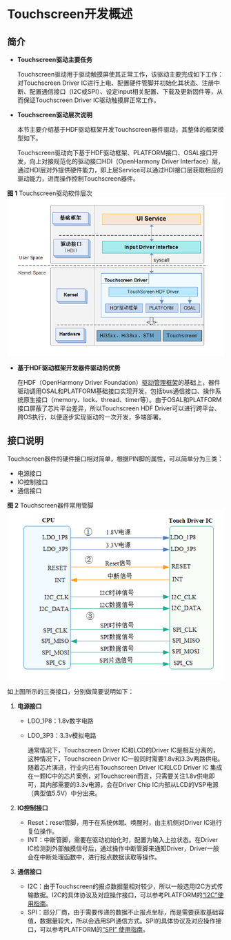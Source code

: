 # Touchscreen开发概述<a name="ZH-CN_TOPIC_0000001052857350"></a>

## 简介<a name="section124332411260"></a>

-   **Touchscreen驱动主要任务**

    Touchscreen驱动用于驱动触摸屏使其正常工作，该驱动主要完成如下工作：对Touchscreen Driver IC进行上电、配置硬件管脚并初始化其状态、注册中断、配置通信接口（I2C或SPI）、设定input相关配置、下载及更新固件等，从而保证Touchscreen Driver IC驱动触摸屏正常工作。


-   **Touchscreen驱动层次说明**

    本节主要介绍基于HDF驱动框架开发Touchscreen器件驱动，其整体的框架模型如下。

    Touchscreen驱动向下基于HDF驱动框架、PLATFORM接口、OSAL接口开发，向上对接规范化的驱动接口HDI（OpenHarmony Driver Interface）层，通过HDI层对外提供硬件能力，即上层Service可以通过HDI接口层获取相应的驱动能力，进而操作控制Touchscreen器件。


**图 1**  Touchscreen驱动软件层次<a name="fig1539305912326"></a>  
![](figures/Touchscreen驱动软件层次.png "Touchscreen驱动软件层次")

-   **基于HDF驱动框架开发器件驱动的优势**

    在HDF（OpenHarmony Driver Foundation）[驱动管理框架](驱动开发.md)的基础上，器件驱动调用OSAL和PLATFORM基础接口实现开发，包括bus通信接口、操作系统原生接口（memory、lock、thread、timer等）。由于OSAL和PLATFORM接口屏蔽了芯片平台差异，所以Touchscreen HDF Driver可以进行跨平台、跨OS执行，以便逐步实现驱动的一次开发，多端部署。


## 接口说明<a name="section10542625172618"></a>

Touchscreen器件的硬件接口相对简单，根据PIN脚的属性，可以简单分为三类：

-   电源接口
-   IO控制接口
-   通信接口

**图 2**  Touchscreen器件常用管脚<a name="fig18397182704514"></a>  
![](figures/Touchscreen器件常用管脚.png "Touchscreen器件常用管脚")

如上图所示的三类接口，分别做简要说明如下：

1.  **电源接口**
    -   LDO\_1P8：1.8v数字电路
    -   LDO\_3P3：3.3v模拟电路

        通常情况下，Touchscreen Driver IC和LCD的Driver IC是相互分离的，这种情况下，Touchscreen Driver IC一般同时需要1.8v和3.3v两路供电。随着芯片演进，行业内已有Touchscreen Driver IC和LCD Driver IC 集成在一颗IC中的芯片案例，对Touchscreen而言，只需要关注1.8v供电即可，其内部需要的3.3v电源，会在Driver Chip IC内部从LCD的VSP电源（典型值5.5V）中分出来。


2.  **IO控制接口**
    -   Reset：reset管脚，用于在系统休眠、唤醒时，由主机侧对Driver IC进行复位操作。
    -   INT：中断管脚，需要在驱动初始化时，配置为输入上拉状态。在Driver IC检测到外部触摸信号后，通过操作中断管脚来通知Driver，Driver一般会在中断处理函数中，进行报点数据读取等操作。

3.  **通信接口**
    -   I2C：由于Touchscreen的报点数据量相对较少，所以一般选用I2C方式传输数据。I2C的具体协议及对应操作接口，可以参考PLATFORM的[“I2C”使用指南](I2C使用指导.md)。
    -   SPI：部分厂商，由于需要传递的数据不止报点坐标，而是需要获取基础容值，数据量较大，所以会选用SPI通信方式。SPI的具体协议及对应操作接口，可以参考PLATFORM的[“SPI” 使用指南](SPI使用指导.md)。


